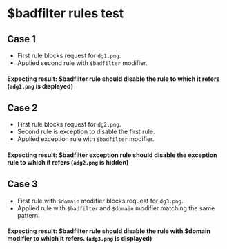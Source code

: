# $badfilter rules test 

## Case 1
* First rule blocks request for `dg1.png`.
* Applied second rule with `$badfilter` modifier.
#### Expecting result: $badfilter rule should disable the rule to which it refers (`adg1.png` is displayed)

## Case 2
* First rule blocks request for `dg2.png`.
* Second rule is exception to disable the first rule.
* Applied exception rule with `$badfilter` modifier.
#### Expecting result: $badfilter exception rule should disable the exception rule to which it refers (`adg2.png` is hidden)

## Case 3
* First rule with `$domain` modifier blocks request for `dg3.png`.
* Applied rule with `$badfilter` and `$domain` modifier matching the same pattern.
#### Expecting result: $badfilter rule should disable the rule with $domain modifier to which it refers. (`adg3.png` is displayed)
